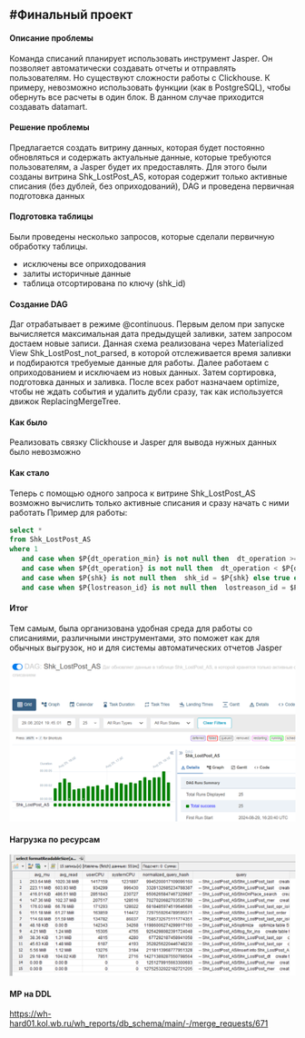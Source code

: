 ## #Финальный проект

#### Описание проблемы

Команда списаний планирует использовать инструмент Jasper. Он позволяет автоматически создавать отчеты и отправлять пользователям. Но существуют сложности работы с Clickhouse. К примеру, невозможно использовать функции (как в PostgreSQL), чтобы обернуть все расчеты в один блок. В данном случае приходится создавать datamart. 

#### Решение проблемы
Предлагается создать витрину данных, которая будет постоянно обновляться и содержать актуальные данные, которые требуются пользователям, а Jasper будет их предоставлять.
Для этого были созданы витрина Shk_LostPost_AS, которая содержит только активные списания (без дублей, без оприходований), DAG и проведена первичная подготовка данных 

#### Подготовка таблицы
Были проведены несколько запросов, которые сделали первичную обработку таблицы. 
- исключены все оприходования
- залиты историчные данные
- таблица отсортирована по ключу (shk_id)

#### Создание DAG
Даг отрабатывает в режиме @continuous. Первым делом при запуске вычисляется максимальная дата предыдущей заливки, затем запросом достаем новые записи.
Данная схема реализована через Materialized View Shk_LostPost_not_parsed, в которой отслеживается время заливки и подбираются требуемые данные для работы.
Далее работаем с оприходованием и исключаем из новых данных.
Затем сортировка, подготовка данных и заливка.
После всех работ назначаем optimize, чтобы не ждать события и удалить дубли сразу, так как используется движок ReplacingMergeTree.

#### Как было
Реализовать связку Clickhouse и Jasper для вывода нужных данных было невозможно
#### Как стало 
Теперь с помощью одного запроса к витрине Shk_LostPost_AS возможно вычислить только активные списания и сразу начать с ними работать
Пример для работы:
~~~~sql
select *
from Shk_LostPost_AS
where 1
   and case when $P{dt_operation_min} is not null then  dt_operation >= $P{dt_operation_min} else true end
   and case when $P{dt_operation} is not null then  dt_operation < $P{dt_operation} else true end
   and case when $P{shk} is not null then  shk_id = $P{shk} else true end
   and case when $P{lostreason_id} is not null then  lostreason_id = $P{lostreason_id} else true end
~~~~
#### Итог
Тем самым, была организована удобная среда для работы со списаниями, различными инструментами, это поможет как для обычных выгрузок, но и для системы автоматических отчетов Jasper

![DAG](./img/DAG.PNG)

#### Нагрузка по ресурсам
![png](./img/Нагрузка.PNG)

#### МР на DDL
https://wh-hard01.kol.wb.ru/wh_reports/db_schema/main/-/merge_requests/671